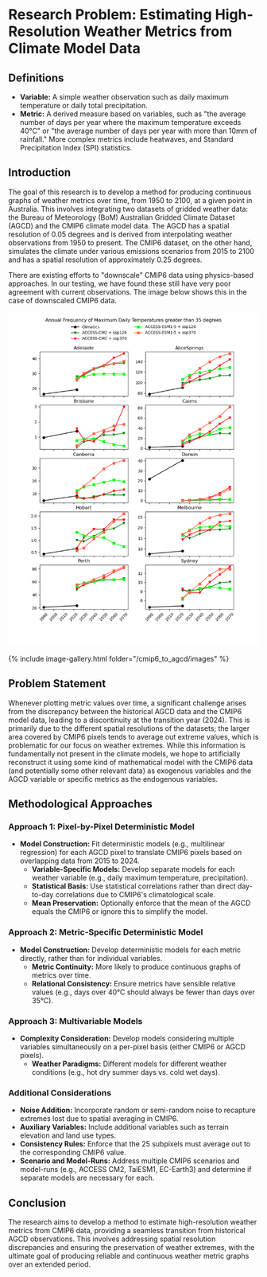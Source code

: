 # Research Problem: Estimating High-Resolution Weather Metrics from Climate Model Data

## Definitions

- **Variable:** A simple weather observation such as daily maximum temperature or daily total precipitation.
- **Metric:** A derived measure based on variables, such as "the average number of days per year where the maximum temperature exceeds 40°C" or "the average number of days per year with more than 10mm of rainfall." More complex metrics include heatwaves,  and Standard Precipitation Index (SPI) statistics.

## Introduction

The goal of this research is to develop a method for producing continuous graphs of weather metrics over time, from 1950 to 2100, at a given point in Australia. This involves integrating two datasets of gridded weather data: the Bureau of Meteorology (BoM) Australian Gridded Climate Dataset (AGCD) and the CMIP6 climate model data. The AGCD has a spatial resolution of 0.05 degrees and is derived from interpolating weather observations from 1950 to present. The CMIP6 dataset, on the other hand, simulates the climate under various emissions scenarios from 2015 to 2100 and has a spatial resolution of approximately 0.25 degrees.

There are existing efforts to "downscale" CMIP6 data using physics-based approaches. In our testing, we have found these still have very poor agreement with current observations. The image below shows this in the case of downscaled CMIP6 data.

![Charts showing days over 35°C over time for Australian cities](./images/TX_g35.png "Days over 35°C")

{% include image-gallery.html folder="/cmip6_to_agcd/images" %}

## Problem Statement

 Whenever plotting metric values over time, a significant challenge arises from the discrepancy between the historical AGCD data and the CMIP6 model data, leading to a discontinuity at the transition year (2024). This is primarily due to the different spatial resolutions of the datasets; the larger area covered by CMIP6 pixels tends to average out extreme values, which is problematic for our focus on weather extremes. While this information is fundamentally not present in the climate models, we hope to artificially reconstruct it using some kind of mathematical model with the CMIP6 data (and potentially some other relevant data) as exogenous variables and the AGCD variable or specific metrics as the endogenous variables.

## Methodological Approaches

### Approach 1: Pixel-by-Pixel Deterministic Model
- **Model Construction:** Fit deterministic models (e.g., multilinear regression) for each AGCD pixel to translate CMIP6 pixels based on overlapping data from 2015 to 2024.
  - **Variable-Specific Models:** Develop separate models for each weather variable (e.g., daily maximum temperature, precipitation).
  - **Statistical Basis:** Use statistical correlations rather than direct day-to-day correlations due to CMIP6's climatological scale.
  - **Mean Preservation:** Optionally enforce that the mean of the AGCD equals the CMIP6 or ignore this to simplify the model.

### Approach 2: Metric-Specific Deterministic Model
- **Model Construction:** Develop deterministic models for each metric directly, rather than for individual variables.
  - **Metric Continuity:** More likely to produce continuous graphs of metrics over time.
  - **Relational Consistency:** Ensure metrics have sensible relative values (e.g., days over 40°C should always be fewer than days over 35°C).

### Approach 3: Multivariable Models
- **Complexity Consideration:** Develop models considering multiple variables simultaneously on a per-pixel basis (either CMIP6 or AGCD pixels).
  - **Weather Paradigms:** Different models for different weather conditions (e.g., hot dry summer days vs. cold wet days).

### Additional Considerations
- **Noise Addition:** Incorporate random or semi-random noise to recapture extremes lost due to spatial averaging in CMIP6.
- **Auxiliary Variables:** Include additional variables such as terrain elevation and land use types.
- **Consistency Rules:** Enforce that the 25 subpixels must average out to the corresponding CMIP6 value.
- **Scenario and Model-Runs:** Address multiple CMIP6 scenarios and model-runs (e.g., ACCESS CM2, TaiESM1, EC-Earth3) and determine if separate models are necessary for each.

## Conclusion

The research aims to develop a method to estimate high-resolution weather metrics from CMIP6 data, providing a seamless transition from historical AGCD observations. This involves addressing spatial resolution discrepancies and ensuring the preservation of weather extremes, with the ultimate goal of producing reliable and continuous weather metric graphs over an extended period.